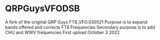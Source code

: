 # QRPGuysVFODSB
A fork of the original QRP Guys FT8_VFO.030521
Purpose is to expand bands offered and corrects FT8 Frequencies 
Secondary purpose is to add CHU and WWV frequencies
First upload October 3 2022
